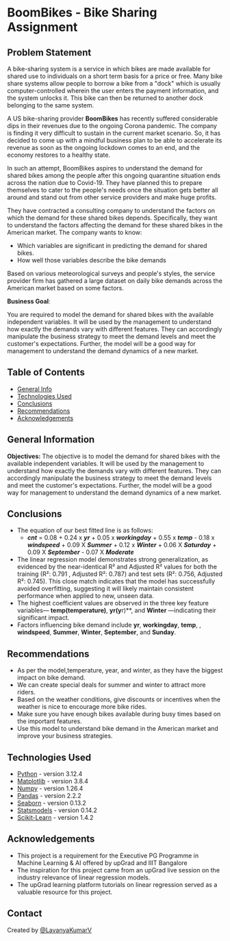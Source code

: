 # BoomBikes - Bike Sharing Assignment

## **Problem Statement**

A bike-sharing system is a service in which bikes are made available for shared use to individuals on a short term basis for a price or free. Many bike share systems allow people to borrow a bike from a "dock" which is usually computer-controlled wherein the user enters the payment information, and the system unlocks it. This bike can then be returned to another dock belonging to the same system.

A US bike-sharing provider **BoomBikes** has recently suffered considerable dips in their revenues due to the ongoing Corona pandemic. The company is finding it very difficult to sustain in the current market scenario. So, it has decided to come up with a mindful business plan to be able to accelerate its revenue as soon as the ongoing lockdown comes to an end, and the economy restores to a healthy state.

In such an attempt, BoomBikes aspires to understand the demand for shared bikes among the people after this ongoing quarantine situation ends across the nation due to Covid-19. They have planned this to prepare themselves to cater to the people's needs once the situation gets better all around and stand out from other service providers and make huge profits.

They have contracted a consulting company to understand the factors on which the demand for these shared bikes depends. Specifically, they want to understand the factors affecting the demand for these shared bikes in the American market. The company wants to know:

- Which variables are significant in predicting the demand for shared bikes.
- How well those variables describe the bike demands <br>

Based on various meteorological surveys and people's styles, the service provider firm has gathered a large dataset on daily bike demands across the American market based on some factors.

**Business Goal**:

You are required to model the demand for shared bikes with the available independent variables. It will be used by the management to understand how exactly the demands vary with different features. They can accordingly manipulate the business strategy to meet the demand levels and meet the customer's expectations. Further, the model will be a good way for management to understand the demand dynamics of a new market.

## Table of Contents

- [General Info](#general-information)
- [Technologies Used](#technologies-used)
- [Conclusions](#conclusions)
- [Recommendations](#recommendations)
- [Acknowledgements](#acknowledgements)

<!-- You can include any other section that is pertinent to your problem -->

## General Information

**Objectives:**
The objective is to model the demand for shared bikes with the available independent variables. It will be used by the management to understand how exactly the demands vary with different features. They can accordingly manipulate the business strategy to meet the demand levels and meet the customer's expectations. Further, the model will be a good way for management to understand the demand dynamics of a new market.

## Conclusions

- The equation of our best fitted line is as follows:
  - **_cnt_** = 0.08 + 0.24 x **_yr_** + 0.05 x **_workingday_** + 0.55 x **_temp_** - 0.18 x **_windspeed_** + 0.09 X **_Summer_** + 0.12 x **_Winter_** + 0.06 X **_Saturday_** + 0.09 X **_September_** - 0.07 X **_Moderate_**
- The linear regression model demonstrates strong generalization, as evidenced by the near-identical R² and Adjusted R² values for both the training (R²: 0.791 , Adjusted R²: 0.787) and test sets (R²: 0.756, Adjusted R²: 0.745). This close match indicates that the model has successfully avoided overfitting, suggesting it will likely maintain consistent performance when applied to new, unseen data.
- The highest coefficient values are observed in the three key feature variables— **temp(temperature)**, **yr(y**r)**, and **Winter** —indicating their significant impact.
- Factors influencing bike demand include **yr**, **workingday**, **temp**, , **windspeed**, **Summer**, **Winter**, **September**, and **Sunday**.

## Recommendations

- As per the model,temperature, year, and winter, as they have the biggest impact on bike demand.
- We can create special deals for summer and winter to attract more riders.
- Based on the weather conditions, give discounts or incentives when the weather is nice to encourage more bike rides.
- Make sure you have enough bikes available during busy times based on the important features.
- Use this model to understand bike demand in the American market and improve your business strategies.

## Technologies Used

- [Python](https://www.python.org/) - version 3.12.4
- [Matplotlib](https://matplotlib.org/) - version 3.8.4
- [Numpy](https://numpy.org/) - version 1.26.4
- [Pandas](https://pandas.pydata.org/) - version 2.2.2
- [Seaborn](https://seaborn.pydata.org/) - version 0.13.2
- [Statsmodels](https://www.statsmodels.org/stable/index.html) - version 0.14.2
- [Scikit-Learn](https://scikit-learn.org/stable/) - version 1.4.2

## Acknowledgements

- This project is a requirement for the Executive PG Programme in Machine Learning & AI offered by upGrad and IIIT Bangalore
- The inspiration for this project came from an upGrad live session on the industry relevance of linear regression models.
- The upGrad learning platform tutorials on linear regression served as a valuable resource for this project.

## Contact

Created by [@LavanyaKumarV](https://github.com/LavanyaKumarV)
